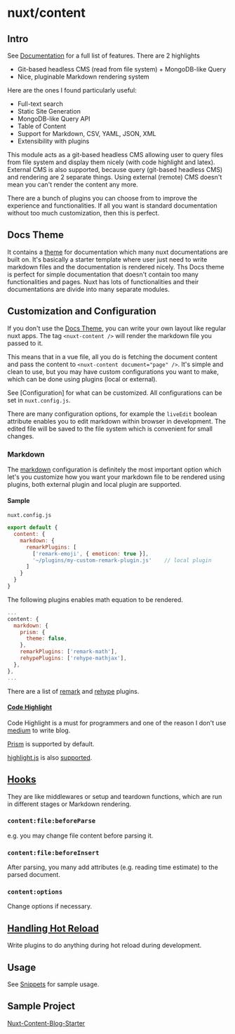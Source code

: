# nuxt/content

## Intro
See [Documentation](https://content.nuxtjs.org/) for a full list of features.
There are 2 highlights
- Git-based headless CMS (read from file system) + MongoDB-like Query
- Nice, pluginable Markdown rendering system

Here are the ones I found particularly useful:
- Full-text search
- Static Site Generation
- MongoDB-like Query API
- Table of Content
- Support for Markdown, CSV, YAML, JSON, XML
- Extensibility with plugins

This module acts as a git-based headless CMS allowing user to query files from file system and display them nicely (with code highlight and latex). External CMS is also supported, because query (git-based headless CMS) and rendering are 2 separate things. Using external (remote) CMS doesn't mean you can't render the content any more. 

There are a bunch of plugins you can choose from to improve the experience and functionalities. If all you want is standard documentation without too much customization, then this is perfect.

## Docs Theme
It contains a [theme](https://content.nuxtjs.org/themes/docs) for documentation which many nuxt documentations are built on. It's basically a starter template where user just need to write markdown files and the documentation is rendered nicely. Ths Docs theme is perfect for simple documentation that doesn't contain too many functionalities and pages. Nuxt has lots of functionalities and their documentations are divide into many separate modules.

## Customization and Configuration
If you don't use the [Docs Theme](https://content.nuxtjs.org/themes/docs), you can write your own layout like regular nuxt apps. The tag `<nuxt-content />` will render the markdown file you passed to it.

This means that in a vue file, all you do is fetching the document content and pass the content to `<nuxt-content document="page" />`. It's simple and clean to use, but you may have custom configurations you want to make, which can be done using plugins (local or external).

See [Configuration] for what can be customized. All configurations can be set in `nuxt.config.js`.

There are many configuration options, for example the `liveEdit` boolean attribute enables you to edit markdown within browser in development. The edited file will be saved to the file system which is convenient for small changes.

### Markdown
The [markdown](https://content.nuxtjs.org/configuration#markdown) configuration is definitely the most important option which let's you customize how you want your markdown file to be rendered using plugins, both external plugin and local plugin are supported.

#### Sample

`nuxt.config.js`

```js
export default {
  content: {
    markdown: {
      remarkPlugins: [
		['remark-emoji', { emoticon: true }],
        '~/plugins/my-custom-remark-plugin.js'    // local plugin
      ]
    }
  }
}
```
The following plugins enables math equation to be rendered.
```js
...
content: {
  markdown: {
    prism: {
      theme: false,
    },
    remarkPlugins: ['remark-math'],
    rehypePlugins: ['rehype-mathjax'],
  },
},
...
```

There are a list of [remark](https://github.com/remarkjs/remark/blob/main/doc/plugins.md#list-of-plugins) and [rehype](https://github.com/rehypejs/rehype/blob/main/doc/plugins.md#list-of-plugins) plugins.

#### [Code Highlight](https://content.nuxtjs.org/configuration#markdownprismtheme)
Code Highlight is a must for programmers and one of the reason I don't use [medium](https://medium.com/) to write blog.

[Prism](https://prismjs.com/) is supported by default.

[highlight.js](https://highlightjs.org/) is also [supported](https://content.nuxtjs.org/configuration#markdownhighlighter).


## [Hooks](https://content.nuxtjs.org/advanced#hooks)
They are like middlewares or setup and teardown functions, which are run in different stages or Markdown rendering. 
### `content:file:beforeParse`
e.g. you may change file content before parsing it.
### `content:file:beforeInsert`
After parsing, you many add attributes (e.g. reading time estimate) to the parsed document.
### `content:options`
Change options if necessary.

## [Handling Hot Reload](https://content.nuxtjs.org/advanced#handling-hot-reload)
Write plugins to do anything during hot reload during development.


## Usage
See [Snippets](https://content.nuxtjs.org/snippets) for sample usage.

## Sample Project

[Nuxt-Content-Blog-Starter](https://github.com/TannerGilbert/Nuxt-Content-Blog-Starter)
